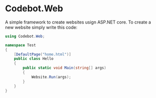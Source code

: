 # Codebot.Web

A simple framework to create websites usign ASP.NET core. To create a new website simply write this code:

```csharp
using Codebot.Web;

namespace Test
{
    [DefaultPage("home.html")]
    public class Hello
    {
        public static void Main(string[] args)
        {
            Website.Run(args);
        }
    }
}
```
